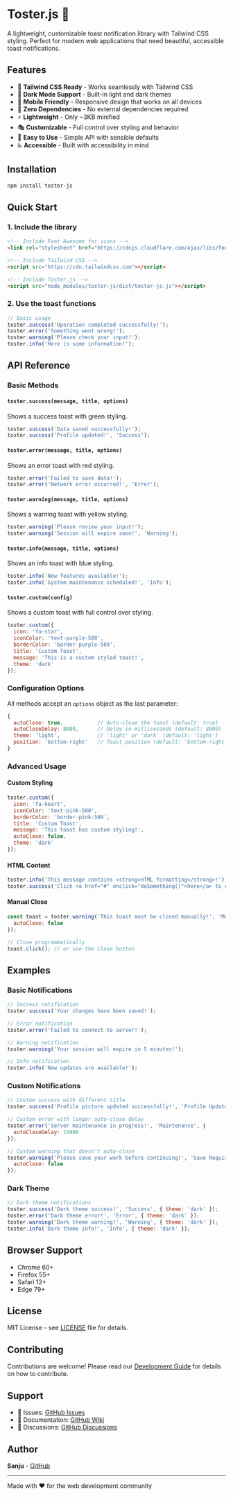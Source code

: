 # Toster.js 🍞

A lightweight, customizable toast notification library with Tailwind CSS styling. Perfect for modern web applications that need beautiful, accessible toast notifications.

## Features

- 🎨 **Tailwind CSS Ready** - Works seamlessly with Tailwind CSS
- 🌙 **Dark Mode Support** - Built-in light and dark themes
- 📱 **Mobile Friendly** - Responsive design that works on all devices
- 🎯 **Zero Dependencies** - No external dependencies required
- ⚡ **Lightweight** - Only ~3KB minified
- 🎭 **Customizable** - Full control over styling and behavior
- 🔧 **Easy to Use** - Simple API with sensible defaults
- ♿ **Accessible** - Built with accessibility in mind

## Installation

```bash
npm install toster-js
```

## Quick Start

### 1. Include the library

```html
<!-- Include Font Awesome for icons -->
<link rel="stylesheet" href="https://cdnjs.cloudflare.com/ajax/libs/font-awesome/6.1.1/css/all.min.css">

<!-- Include Tailwind CSS -->
<script src="https://cdn.tailwindcss.com"></script>

<!-- Include Toster.js -->
<script src="node_modules/toster-js/dist/toster-js.js"></script>
```

### 2. Use the toast functions

```javascript
// Basic usage
toster.success('Operation completed successfully!');
toster.error('Something went wrong!');
toster.warning('Please check your input!');
toster.info('Here is some information!');
```

## API Reference

### Basic Methods

#### `toster.success(message, title, options)`
Shows a success toast with green styling.

```javascript
toster.success('Data saved successfully!');
toster.success('Profile updated!', 'Success');
```

#### `toster.error(message, title, options)`
Shows an error toast with red styling.

```javascript
toster.error('Failed to save data!');
toster.error('Network error occurred!', 'Error');
```

#### `toster.warning(message, title, options)`
Shows a warning toast with yellow styling.

```javascript
toster.warning('Please review your input!');
toster.warning('Session will expire soon!', 'Warning');
```

#### `toster.info(message, title, options)`
Shows an info toast with blue styling.

```javascript
toster.info('New features available!');
toster.info('System maintenance scheduled!', 'Info');
```

#### `toster.custom(config)`
Shows a custom toast with full control over styling.

```javascript
toster.custom({
  icon: 'fa-star',
  iconColor: 'text-purple-500',
  borderColor: 'border-purple-500',
  title: 'Custom Toast',
  message: 'This is a custom styled toast!',
  theme: 'dark'
});
```

### Configuration Options

All methods accept an `options` object as the last parameter:

```javascript
{
  autoClose: true,           // Auto-close the toast (default: true)
  autoCloseDelay: 8000,      // Delay in milliseconds (default: 8000)
  theme: 'light',            // 'light' or 'dark' (default: 'light')
  position: 'bottom-right'   // Toast position (default: 'bottom-right')
}
```

### Advanced Usage

#### Custom Styling

```javascript
toster.custom({
  icon: 'fa-heart',
  iconColor: 'text-pink-500',
  borderColor: 'border-pink-500',
  title: 'Custom Toast',
  message: 'This toast has custom styling!',
  autoClose: false,
  theme: 'dark'
});
```

#### HTML Content

```javascript
toster.info('This message contains <strong>HTML formatting</strong>!');
toster.success('Click <a href="#" onclick="doSomething()">here</a> to continue!');
```

#### Manual Close

```javascript
const toast = toster.warning('This toast must be closed manually!', 'Manual Close', {
  autoClose: false
});

// Close programmatically
toast.click(); // or use the close button
```

## Examples

### Basic Notifications

```javascript
// Success notification
toster.success('Your changes have been saved!');

// Error notification
toster.error('Failed to connect to server!');

// Warning notification
toster.warning('Your session will expire in 5 minutes!');

// Info notification
toster.info('New updates are available!');
```

### Custom Notifications

```javascript
// Custom success with different title
toster.success('Profile picture updated successfully!', 'Profile Updated');

// Custom error with longer auto-close delay
toster.error('Server maintenance in progress!', 'Maintenance', {
  autoCloseDelay: 15000
});

// Custom warning that doesn't auto-close
toster.warning('Please save your work before continuing!', 'Save Required', {
  autoClose: false
});
```

### Dark Theme

```javascript
// Dark theme notifications
toster.success('Dark theme success!', 'Success', { theme: 'dark' });
toster.error('Dark theme error!', 'Error', { theme: 'dark' });
toster.warning('Dark theme warning!', 'Warning', { theme: 'dark' });
toster.info('Dark theme info!', 'Info', { theme: 'dark' });
```

## Browser Support

- Chrome 60+
- Firefox 55+
- Safari 12+
- Edge 79+

## License

MIT License - see [LICENSE](LICENSE) file for details.

## Contributing

Contributions are welcome! Please read our [Development Guide](DEVELOPMENT.md) for details on how to contribute.

## Support

- 📧 Issues: [GitHub Issues](https://github.com/sanju9645/toster-js/issues)
- 📖 Documentation: [GitHub Wiki](https://github.com/sanju9645/toster-js/wiki)
- 💬 Discussions: [GitHub Discussions](https://github.com/sanju9645/toster-js/discussions)

## Author

**Sanju** - [GitHub](https://github.com/sanju9645)

---

Made with ❤️ for the web development community
